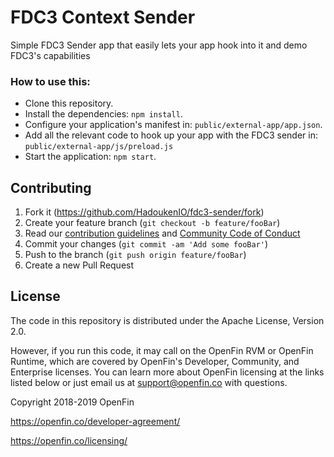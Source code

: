# FDC3 Context Sender

Simple FDC3 Sender app that easily lets your app hook into it and demo FDC3's capabilities

### How to use this:

* Clone this repository.
* Install the dependencies: `npm install`.
* Configure your application's manifest in: `public/external-app/app.json`.
* Add all the relevant code to hook up your app with the FDC3 sender in: `public/external-app/js/preload.js`
* Start the application: `npm start`.

## Contributing

1. Fork it (<https://github.com/HadoukenIO/fdc3-sender/fork>)
2. Create your feature branch (`git checkout -b feature/fooBar`)
3. Read our [contribution guidelines](.github/CONTRIBUTING.md) and [Community Code of Conduct](https://www.finos.org/code-of-conduct)
4. Commit your changes (`git commit -am 'Add some fooBar'`)
5. Push to the branch (`git push origin feature/fooBar`)
6. Create a new Pull Request

## License
The code in this repository is distributed under the Apache License, Version 2.0.

However, if you run this code, it may call on the OpenFin RVM or OpenFin Runtime, which are covered by OpenFin's Developer, Community, and Enterprise licenses. You can learn more about OpenFin licensing at the links listed below or just email us at support@openfin.co with questions.

Copyright 2018-2019 OpenFin

https://openfin.co/developer-agreement/

https://openfin.co/licensing/

